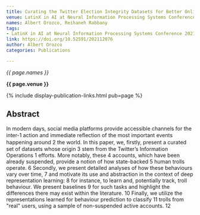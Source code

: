 ```yaml
---
title: Curating the Twitter Election Integrity Datasets for Better Online Troll Characterization
venue: LatinX in AI at Neural Information Processing Systems Conference 2021
names: Albert Orozco, Reihaneh Rabbany
tags:
- LatinX in AI at Neural Information Processing Systems Conference 2021
link: https://doi.org/10.52591/202112076
author: Albert Orozco
categories: Publications

---
```


*{{ page.names }}*

**{{ page.venue }}**

{% include display-publication-links.html pub=page %}

## Abstract

In modern days, social media platforms provide accessible channels for the inter-1 action and immediate reﬂection of the most important events happening around 2 the world. In this paper, we, ﬁrstly, present a curated set of datasets whose origin 3 stem from the Twitter’s Information Operations 1 efforts. More notably, these 4 accounts, which have been already suspended, provide a notion of how state-backed 5 human trolls operate. 6 Secondly, we present detailed analyses of how these behaviours vary over time, 7 and motivate its use and abstraction in the context of deep representation learning: 8 for instance, to learn and, potentially track, troll behaviour. We present baselines 9 for such tasks and highlight the differences there may exist within the literature. 10 Finally, we utilize the representations learned for behaviour prediction to classify 11 trolls from "real" users, using a sample of non-suspended active accounts. 12